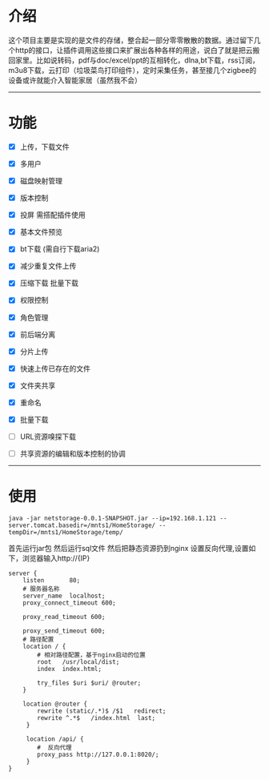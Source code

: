 # 介绍
这个项目主要是实现的是文件的存储，整合起一部分零零散散的数据。通过留下几个http的接口，让插件调用这些接口来扩展出各种各样的用途，说白了就是把云搬回家里。比如说转码，pdf与doc/excel/ppt的互相转化，dlna,bt下载，rss订阅，m3u8下载，云打印（垃圾菜鸟打印组件），定时采集任务，甚至接几个zigbee的设备或许就能介入智能家居（虽然我不会）

***

# 功能
- [x] 上传，下载文件
- [x] 多用户
- [x] 磁盘映射管理
- [x] 版本控制
- [x] 投屏 需搭配插件使用 
- [x] 基本文件预览
- [x] bt下载 (需自行下载aria2)
- [x] 减少重复文件上传
- [x] 压缩下载 批量下载
- [x] 权限控制
- [x] 角色管理
- [x] 前后端分离
- [x] 分片上传
- [x] 快速上传已存在的文件

- [x] 文件夹共享
- [x] 重命名
- [x] 批量下载

- [ ] URL资源嗅探下载
- [ ] 共享资源的编辑和版本控制的协调
***

# 使用
``` Shell
java -jar netstorage-0.0.1-SNAPSHOT.jar --ip=192.168.1.121 --server.tomcat.basedir=/mnts1/HomeStorage/ --tempDir=/mnts1/HomeStorage/temp/
```
首先运行jar包 然后运行sql文件 然后把静态资源扔到nginx 设置反向代理,设置如下，浏览器输入http://{IP}
```
server {
    listen       80;
    # 服务器名称
    server_name  localhost;
    proxy_connect_timeout 600;

    proxy_read_timeout 600;

    proxy_send_timeout 600;
    # 路径配置
    location / {
        # 相对路径配置，基于nginx启动的位置
        root   /usr/local/dist;
        index  index.html;
        
        try_files $uri $uri/ @router;  
    }
    
    location @router {
        rewrite (static/.*)$ /$1   redirect;
        rewrite ^.*$   /index.html  last;
     }
  
     location /api/ {
        #  反向代理
        proxy_pass http://127.0.0.1:8020/;
     }
}
```
